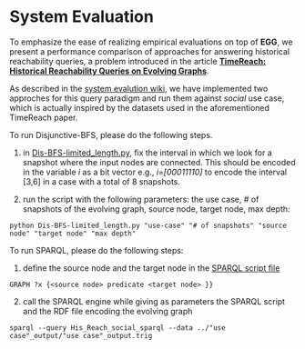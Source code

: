 # System Evaluation

To emphasize the ease of realizing empirical evaluations on top of **EGG**, we present a performance comparison
of approaches for answering historical reachability queries, a problem introduced in the article [**TimeReach: Historical Reachability Queries on Evolving Graphs**](http://openproceedings.org/2015/conf/edbt/paper-89.pdf).

As described in the [system evalution wiki](https://github.com/karimalami7/EGG/wiki/System-Evaluation:-Historical-Reachability-Queries), we have implemented two approches for this query paradigm and run them against *social* use case, which is actually inspired by the datasets used in the aforementioned TimeReach paper.

To run Disjunctive-BFS, please do the following steps.

1. in [Dis-BFS-limited_length.py](https://github.com/karimalami7/EGG/blob/master/demo/system_evaluation/Dis-BFS-limited_length.py), fix the interval in which we look for a snapshot where the input nodes are connected.
This should be encoded in the variable *i* as a bit vector e.g., *i=[00011110]* to encode the interval [3,6] in a case with a total of 8 snapshots.


2. run the script with the following parameters: the use case, # of snapshots of the evolving graph, source node, target node, max depth:

  ```shell
  python Dis-BFS-limited_length.py "use-case" "# of snapshots" "source node" "target node" "max depth" 
  ```
To run SPARQL, please do the following steps:

1. define the source node and the target node in the [SPARQL script file](https://github.com/karimalami7/EGG/blob/master/demo/system_evaluation/His_Reach_social_sparql)

  ```sparql
  GRAPH ?x {<source node> predicate <target node> }}
  ```
2. call the SPARQL engine while giving as parameters the SPARQL script and the RDF file encoding the evolving graph

  ```shell
  sparql --query His_Reach_social_sparql --data ../"use case"_output/"use case"_output.trig
  ```

